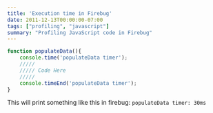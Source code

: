 ```yaml
---
title: 'Execution time in Firebug'
date: 2011-12-13T00:00:00-07:00
tags: ["profiling", "javascript"]
summary: "Profiling JavaScript code in Firebug"
---
```


```js
function populateData(){
    console.time('populateData timer');
    /////
    ///// Code Here
    /////
    console.timeEnd('populateData timer');
}
````

This will print something like this in firebug: `populateData timer: 30ms`
